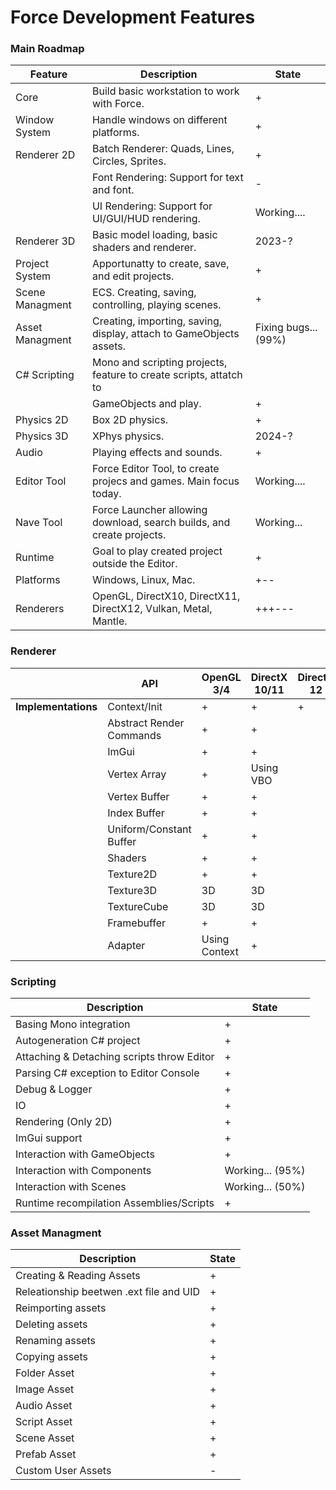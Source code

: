 # Force Development Features

### Main Roadmap

| Feature           | Description                                                          | State                        |
|-------------------|--------------------------------------------------------------------  |------------------------------|
| Core              | Build basic workstation to work with Force.                          | +                            |
| Window System     | Handle windows on different platforms.                               | +                            |
| Renderer 2D       | Batch Renderer: Quads, Lines, Circles, Sprites.                      | +                            |
|                   | Font Rendering: Support for text and font.                           | -                            |
|                   | UI Rendering: Support for UI/GUI/HUD rendering.                      | Working....                  |
| Renderer 3D       | Basic model loading, basic shaders and renderer.                     | 2023-?                       |
| Project System    | Apportunatty to create, save, and edit projects.                     | +                            |
| Scene Managment   | ECS. Creating, saving, controlling, playing scenes.                  | +                            |
| Asset Managment   | Creating, importing, saving, display, attach to GameObjects assets.  | Fixing bugs... (99%)         |
| C# Scripting      | Mono and scripting projects, feature to create scripts, attatch to   |                              |
|                   | GameObjects and play.                                                | +                            |
| Physics 2D        | Box 2D physics.                                                      | +                            |
| Physics 3D        | XPhys physics.                                                       | 2024-?                       |
| Audio             | Playing effects and sounds.                                          | +                            |
| Editor Tool       | Force Editor Tool, to create projecs and games. Main focus today.    | Working....                  |
| Nave Tool         | Force Launcher allowing download, search builds, and create projects.| Working...                   |
| Runtime           | Goal to play created project outside the Editor.                     | +                            |
| Platforms         | Windows, Linux, Mac.                                                 | +--                          |
| Renderers         | OpenGL, DirectX10, DirectX11, DirectX12, Vulkan, Metal, Mantle.      | +++---                       |

### Renderer

|                     | API                      | OpenGL 3/4    | DirectX 10/11 | DirectX 12 | Vulkan |
| ------------------- | ------------------------ | ------------- | ------------- | ---------- | ------ |
| **Implementations** | Context/Init             | +             | +             | +          | +      |
|                     | Abstract Render Commands | +             | +             |            |        |
|                     | ImGui                    | +             | +             |            |        |
|                     | Vertex Array             | +             | Using VBO     |            |        |
|                     | Vertex Buffer            | +             | +             |            |        |
|                     | Index Buffer             | +             | +             |            |        |
|                     | Uniform/Constant Buffer  | +             | +             |            |        |
|                     | Shaders                  | +             | +             |            |        |
|                     | Texture2D                | +             | +             |            |        |
|                     | Texture3D                | 3D            | 3D            |            |        |
|                     | TextureCube              | 3D            | 3D            |            |        |
|                     | Framebuffer              | +             | +             |            |        |
|                     | Adapter                  | Using Context | +             |            |        |

### Scripting

| Description                                   | State                        |
| ----------------------------------------------| -----------------------------|
| Basing Mono integration                       | +                            |
| Autogeneration C# project                     | +                            |
| Attaching & Detaching scripts throw Editor    | +                            |
| Parsing C# exception to Editor Console        | +                            |
| Debug & Logger                                | +                            |
| IO                                            | +                            |
| Rendering (Only 2D)                           | +                            |
| ImGui support                                 | +                            |
| Interaction with GameObjects                  | +                            |
| Interaction with Components                   | Working... (95%)             |
| Interaction with Scenes                       | Working... (50%)             |
| Runtime recompilation Assemblies/Scripts      | +                            |

### Asset Managment

| Description                                   | State                        |
| ----------------------------------------------| -----------------------------|
| Creating & Reading Assets                     | +                            |
| Releationship beetwen .ext file and UID       | +                            |
| Reimporting assets                            | +                            |
| Deleting assets                               | +                            |
| Renaming assets                               | +                            |
| Copying assets                                | +                            |
| Folder Asset                                  | +                            |
| Image Asset                                   | +                            |
| Audio Asset                                   | +                            |
| Script Asset                                  | +                            |
| Scene Asset                                   | +                            |
| Prefab Asset                                  | +                            |
| Custom User Assets                            | -                            |